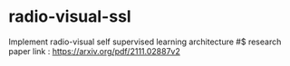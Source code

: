 # radio-visual-ssl
Implement radio-visual self supervised learning architecture #$
research paper link : https://arxiv.org/pdf/2111.02887v2
